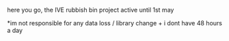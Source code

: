 here you go, the IVE rubbish bin project
active until 1st may

*im not responsible for any data loss / library change 
+
i dont have 48 hours a day
